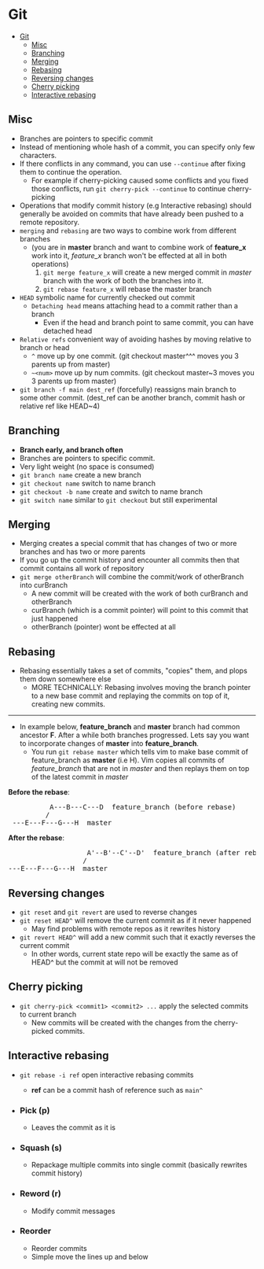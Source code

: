 # Git

- [Git](#git)
  - [Misc](#misc)
  - [Branching](#branching)
  - [Merging](#merging)
  - [Rebasing](#rebasing)
  - [Reversing changes](#reversing-changes)
  - [Cherry picking](#cherry-picking)
  - [Interactive rebasing](#interactive-rebasing)

## Misc

- Branches are pointers to specific commit
- Instead of mentioning whole hash of a commit, you can specify only few characters.
- If there conflicts in any command, you can use `--continue` after fixing them to continue the operation.
  - For example if cherry-picking caused some conflicts and you fixed those conflicts, run `git cherry-pick --continue` to continue cherry-picking
- Operations that modify commit history (e.g Interactive rebasing) should generally be avoided on commits that have already been pushed to a remote repository.
- `merging` and `rebasing` are two ways to combine work from different branches
  - (you are in **master** branch and want to combine work of **feature_x** work into it, *feature_x* branch won't be effected at all in both operations)
    1. `git merge feature_x` will create a new merged commit in *master* branch with the work of both the branches into it.
    2. `git rebase feature_x` will rebase the master branch
- `HEAD` symbolic name for currently checked out commit
  - `Detaching head` means attaching head to a commit rather than a branch
    - Even if the head and branch point to same commit, you can have detached head
- `Relative refs` convenient way of avoiding hashes by moving relative to branch or head
  - `^` move up by one commit. (git checkout master^^^ moves you 3 parents up from master)
  - `~<num>` move up by num commits. (git checkout master~3 moves you 3 parents up from master)
- `git branch -f main dest_ref` (forcefully) reassigns main branch to some other commit. (dest_ref can be another branch, commit hash or relative ref like HEAD~4)

## Branching

- **Branch early, and branch often**
- Branches are pointers to specific commit.
- Very light weight (no space is consumed)
- `git branch name` create a new branch
- `git checkout name` switch to name branch
- `git checkout -b name` create and switch to name branch
- `git switch name` similar to `git checkout` but still experimental 

## Merging

- Merging creates a special commit that has changes of two or more branches and has two or more parents
- If you go up the commit history and encounter all commits then that commit contains all work of repository
- `git merge otherBranch` will combine the commit/work of otherBranch into curBranch
  - A new commit will be created with the work of both curBranch and otherBranch
  - curBranch (which is a commit pointer) will point to this commit that just happened
  - otherBranch (pointer) wont be effected at all

## Rebasing

- Rebasing essentially takes a set of commits, "copies" them, and plops them down somewhere else
  - MORE TECHNICALLY: Rebasing involves moving the branch pointer to a new base commit and replaying the commits on top of it, creating new commits.

---

- In example below, **feature_branch** and **master** branch had common ancestor **F**. After a while both branches progressed. Lets say you want to incorporate changes of **master** into **feature_branch**.
  - You run `git rebase master` which tells vim to make base commit of feature_branch as **master** (i.e H). Vim copies all commits of *feature_branch* that are not in *master* and then replays them on top of the latest commit in *master*

**Before the rebase**:
<pre>
          A---B---C---D  feature_branch (before rebase)
         /
 ---E---F---G---H  master
</pre>
**After the rebase**:
<pre>
                   A'--B'--C'--D'  feature_branch (after rebase)
                  /
---E---F---G---H  master
</pre>

## Reversing changes

- `git reset` and `git revert` are used to reverse changes
- `git reset HEAD^` will remove the current commit as if it never happened
  - May find problems with remote repos as it rewrites history
- `git revert HEAD^` will add a new commit such that it exactly reverses the current commit
  - In other words, current state repo will be exactly the same as of HEAD^ but the commit at will not be removed

## Cherry picking

- `git cherry-pick <commit1> <commit2> ...` apply the selected commits to current branch
  - New commits will be created with the changes from the cherry-picked commits.

## Interactive rebasing

- `git rebase -i ref` open interactive rebasing commits
  - **ref** can be a commit hash of reference such as `main^`

- ### Pick (p)

  - Leaves the commit as it is

- ### Squash (s)

  - Repackage multiple commits into single commit (basically rewrites commit history)

- ### Reword (r)

  - Modify commit messages

- ### Reorder

  - Reorder commits
  - Simple move the lines up and below